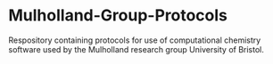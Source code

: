 Mulholland-Group-Protocols
==========================

Respository containing protocols for use of computational chemistry software used by the Mulholland research group University of Bristol.
